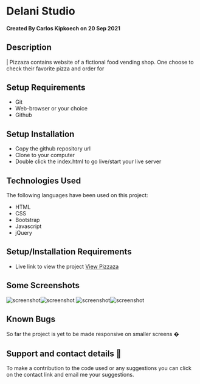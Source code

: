 # Delani Studio

#### Created By Carlos Kipkoech on 20 Sep 2021
## Description
 | Pizzaza contains website of a fictional food vending shop. One choose to check their favorite pizza and order for
## Setup Requirements
* Git
* Web-browser or your choice
* Github

## Setup Installation
* Copy the github repository url
* Clone to your computer
* Double click the index.html to go live/start your live server
## Technologies Used
 The following languages have been used on this project:
 * HTML
 * CSS
 * Bootstrap
 * Javascript
 * jQuery

## Setup/Installation Requirements

* Live link to view the project <a href="https://DWN7777.github.io/pizzaza/">View Pizzaza</a>
## Some Screenshots
<img src="img/showcasescreen.png" alt="screenshot" /><img src="img/aboutscreen.png" alt="screenshot" />
<img src="img/portscreen.png" alt="screenshot" /><img src="img/contactscreen.png" alt="screenshot" />




## Known Bugs
 So far the project is yet to be made responsive on smaller screens �
## Support and contact details 🙂
To make a contribution to the code used or any suggestions you can click on the contact link and email me your suggestions.
